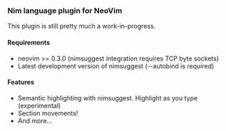 ### Nim language plugin for NeoVim

This plugin is still pretty much a work-in-progress.

#### Requirements

- neovim >= 0.3.0 (nimsuggest integration requires TCP byte sockets)
- Latest development version of nimsuggest (--autobind is required)

#### Features

- Semantic highlighting with nimsuggest. Highlight as you type (experimental)
- Section movements!
- And more...
